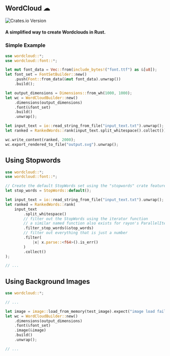 ## WordCloud ☁
![Crates.io Version](https://img.shields.io/crates/v/rs-wordcloud?link=https%3A%2F%2Fcrates.io%2Fcrates%2Frs-wordcloud)


#### A simplified way to create Wordclouds in Rust.

### Simple Example

   ```rust
   use wordcloud::*;
   use wordcloud::font::*;

   let mut font_data = Vec::from(include_bytes!("font.ttf") as &[u8]);
   let font_set = FontSetBuilder::new()
       .push(Font::from_data(&mut font_data).unwrap())
       .build();

   let output_dimensions = Dimensions::from_wh(1000, 1000);
   let wc = WordCloudBuilder::new()
       .dimensions(output_dimensions)
       .font(&font_set)
       .build()
       .unwrap();

   let input_text = io::read_string_from_file("input_text.txt").unwrap();
   let ranked = RankedWords::rank(input_text.split_whitespace().collect());

   wc.write_content(ranked, 2000);
   wc.export_rendered_to_file("output.svg").unwrap();
   ```

## Using Stopwords

   ```rust
   use wordcloud::*;
   use wordcloud::font::*;

   // Create the default StopWords set using the "stopwords" crate feature
   let stop_words = StopWords::default();

   let input_text = io::read_string_from_file("input_text.txt").unwrap();
   let ranked = RankedWords::rank(
       input_text
           .split_whitespace()
           // filter out the StopWords using the iterator function
           // a similar named function also exists for rayon's ParallelIterators
           .filter_stop_words(&stop_words)
           // filter out everything that is just a number
           .filter(
               |x| x.parse::<f64>().is_err()
           )
           .collect()
   );

   // ...
   ```

## Using Background Images

   ```rust
   use wordcloud::*;

   // ...

   let image = image::load_from_memory(test_image).expect("image load failed");
   let wc = WordCloudBuilder::new()
       .dimensions(output_dimensions)
       .font(&font_set)
       .image(&image)
       .build()
       .unwrap();

   // ...
   ```

